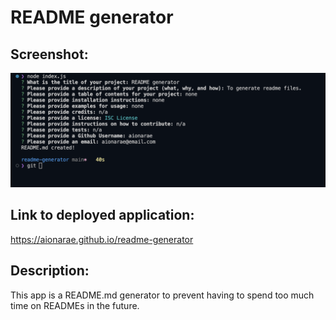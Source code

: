# README generator
  
## Screenshot:

![Image alt text](./assets/images/project-screenshot.png)

## Link to deployed application:

https://aionarae.github.io/readme-generator

## Description:

This app is a README.md generator to prevent having to spend too much time on READMEs in the future.